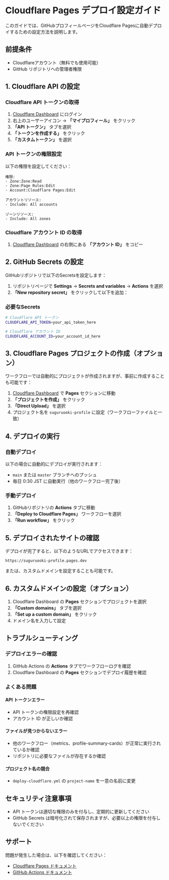 # Cloudflare Pages デプロイ設定ガイド

このガイドでは、GitHubプロフィールページをCloudflare Pagesに自動デプロイするための設定方法を説明します。

## 前提条件

- Cloudflareアカウント（無料でも使用可能）
- GitHub リポジトリへの管理者権限

## 1. Cloudflare API の設定

### Cloudflare API トークンの取得

1. [Cloudflare Dashboard](https://dash.cloudflare.com/) にログイン
2. 右上のユーザーアイコン → **「マイプロフィール」** をクリック
3. **「API トークン」** タブを選択
4. **「トークンを作成する」** をクリック
5. **「カスタムトークン」** を選択

### API トークンの権限設定

以下の権限を設定してください：

```
権限:
- Zone:Zone:Read
- Zone:Page Rules:Edit
- Account:Cloudflare Pages:Edit

アカウントリソース:
- Include: All accounts

ゾーンリソース:
- Include: All zones
```

### Cloudflare アカウント ID の取得

1. [Cloudflare Dashboard](https://dash.cloudflare.com/) の右側にある **「アカウント ID」** をコピー

## 2. GitHub Secrets の設定

GitHubリポジトリで以下のSecretsを設定します：

1. リポジトリページで **Settings** → **Secrets and variables** → **Actions** を選択
2. **「New repository secret」** をクリックして以下を追加：

### 必要なSecrets

```bash
# Cloudflare API トークン
CLOUDFLARE_API_TOKEN=your_api_token_here

# Cloudflare アカウント ID
CLOUDFLARE_ACCOUNT_ID=your_account_id_here
```

## 3. Cloudflare Pages プロジェクトの作成（オプション）

ワークフローでは自動的にプロジェクトが作成されますが、事前に作成することも可能です：

1. [Cloudflare Dashboard](https://dash.cloudflare.com/) で **Pages** セクションに移動
2. **「プロジェクトを作成」** をクリック
3. **「Direct Upload」** を選択
4. プロジェクト名を `suguruooki-profile` に設定（ワークフローファイルと一致）

## 4. デプロイの実行

### 自動デプロイ

以下の場合に自動的にデプロイが実行されます：

- `main` または `master` ブランチへのプッシュ
- 毎日 0:30 JST に自動実行（他のワークフロー完了後）

### 手動デプロイ

1. GitHubリポジトリの **Actions** タブに移動
2. **「Deploy to Cloudflare Pages」** ワークフローを選択
3. **「Run workflow」** をクリック

## 5. デプロイされたサイトの確認

デプロイが完了すると、以下のようなURLでアクセスできます：

```
https://suguruooki-profile.pages.dev
```

または、カスタムドメインを設定することも可能です。

## 6. カスタムドメインの設定（オプション）

1. Cloudflare Dashboard の **Pages** セクションでプロジェクトを選択
2. **「Custom domains」** タブを選択
3. **「Set up a custom domain」** をクリック
4. ドメイン名を入力して設定

## トラブルシューティング

### デプロイエラーの確認

1. GitHub Actions の **Actions** タブでワークフローログを確認
2. Cloudflare Dashboard の **Pages** セクションでデプロイ履歴を確認

### よくある問題

#### API トークンエラー
- API トークンの権限設定を再確認
- アカウント ID が正しいか確認

#### ファイルが見つからないエラー
- 他のワークフロー（metrics、profile-summary-cards）が正常に実行されているか確認
- リポジトリに必要なファイルが存在するか確認

#### プロジェクト名の競合
- `deploy-cloudflare.yml` の `project-name` を一意の名前に変更

## セキュリティ注意事項

- API トークンは適切な権限のみを付与し、定期的に更新してください
- GitHub Secrets は暗号化されて保存されますが、必要以上の権限を付与しないでください

## サポート

問題が発生した場合は、以下を確認してください：

- [Cloudflare Pages ドキュメント](https://developers.cloudflare.com/pages/)
- [GitHub Actions ドキュメント](https://docs.github.com/ja/actions)